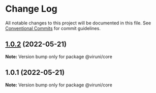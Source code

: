 # Change Log

All notable changes to this project will be documented in this file.
See [Conventional Commits](https://conventionalcommits.org) for commit guidelines.

## [1.0.2](https://github.com/GouFuJun/viruni-libs/compare/@viruni/core@1.0.1...@viruni/core@1.0.2) (2022-05-21)

**Note:** Version bump only for package @viruni/core





## 1.0.1 (2022-05-21)

**Note:** Version bump only for package @viruni/core
